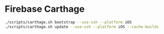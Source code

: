 # Firebase Carthage

```bash
./scripts/carthage.sh bootstrap --use-ssh --platform iOS
./scripts/carthage.sh update --use-ssh --platform iOS --cache-builds
```
